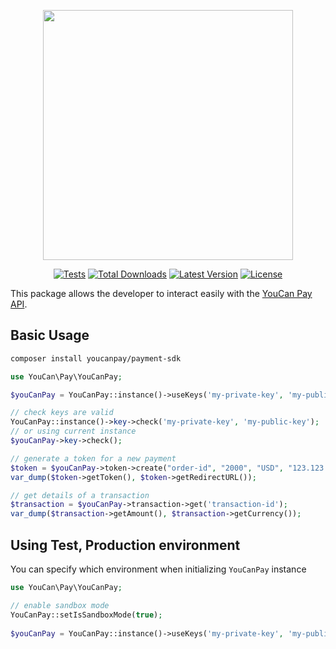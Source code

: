 <p align="center"><a href="https://pay.youcan.shop" target="_blank"><img src="https://pay.youcan.shop/images/ycpay-logo.svg" width="400"></a></p>

<p align="center">
<a href="https://pay.youcan.shop"><img src="https://github.com/NextmediaMa/youcan-payment-php-sdk/actions/workflows/tests.yml/badge.svg" alt="Tests"></a>
<a href="https://packagist.org/packages/youcanpay/payment-sdk"><img src="https://img.shields.io/packagist/dt/youcanpay/payment-sdk" alt="Total Downloads"></a>
<a href="https://packagist.org/packages/youcanpay/payment-sdk"><img src="https://img.shields.io/packagist/v/youcanpay/payment-sdk" alt="Latest Version"></a>
<a href="https://packagist.org/packages/youcanpay/payment-sdk"><img src="https://img.shields.io/packagist/l/youcanpay/payment-sdk" alt="License"></a>
</p>

This package allows the developer to interact easily with the [YouCan Pay API](https://pay.youcan.shop/docs).

## Basic Usage

```bash
composer install youcanpay/payment-sdk
```

```php
use YouCan\Pay\YouCanPay;

$youCanPay = YouCanPay::instance()->useKeys('my-private-key', 'my-public-key');

// check keys are valid
YouCanPay::instance()->key->check('my-private-key', 'my-public-key');
// or using current instance
$youCanPay->key->check();

// generate a token for a new payment
$token = $youCanPay->token->create("order-id", "2000", "USD", "123.123.123.123");
var_dump($token->getToken(), $token->getRedirectURL());

// get details of a transaction
$transaction = $youCanPay->transaction->get('transaction-id');
var_dump($transaction->getAmount(), $transaction->getCurrency());
```

## Using Test, Production environment
You can specify which environment when initializing `YouCanPay` instance

```php
use YouCan\Pay\YouCanPay;

// enable sandbox mode
YouCanPay::setIsSandboxMode(true);
 
$youCanPay = YouCanPay::instance()->useKeys('my-private-key', 'my-public-key');
```
